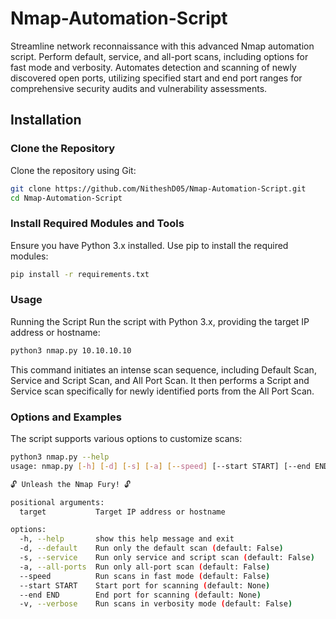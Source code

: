 # Nmap-Automation-Script

Streamline network reconnaissance with this advanced Nmap automation script. Perform default, service, and all-port scans, including options for fast mode and verbosity. Automates detection and scanning of newly discovered open ports, utilizing specified start and end port ranges for comprehensive security audits and vulnerability assessments.

## Installation

### Clone the Repository
Clone the repository using Git:

```bash
git clone https://github.com/NitheshD05/Nmap-Automation-Script.git
cd Nmap-Automation-Script
```

### Install Required Modules and Tools
Ensure you have Python 3.x installed. Use pip to install the required modules:

````bash
pip install -r requirements.txt
````

### Usage
Running the Script
Run the script with Python 3.x, providing the target IP address or hostname:

````bash
python3 nmap.py 10.10.10.10
````
This command initiates an intense scan sequence, including Default Scan, Service and Script Scan, and All Port Scan. It then performs a Script and Service scan specifically for newly identified ports from the All Port Scan.  

### Options and Examples
The script supports various options to customize scans:

````bash
python3 nmap.py --help                
usage: nmap.py [-h] [-d] [-s] [-a] [--speed] [--start START] [--end END] [-v] target

🔓 Unleash the Nmap Fury! 🔓

positional arguments:
  target           Target IP address or hostname

options:
  -h, --help       show this help message and exit
  -d, --default    Run only the default scan (default: False)
  -s, --service    Run only service and script scan (default: False)
  -a, --all-ports  Run only all-port scan (default: False)
  --speed          Run scans in fast mode (default: False)
  --start START    Start port for scanning (default: None)
  --end END        End port for scanning (default: None)
  -v, --verbose    Run scans in verbosity mode (default: False)
````

